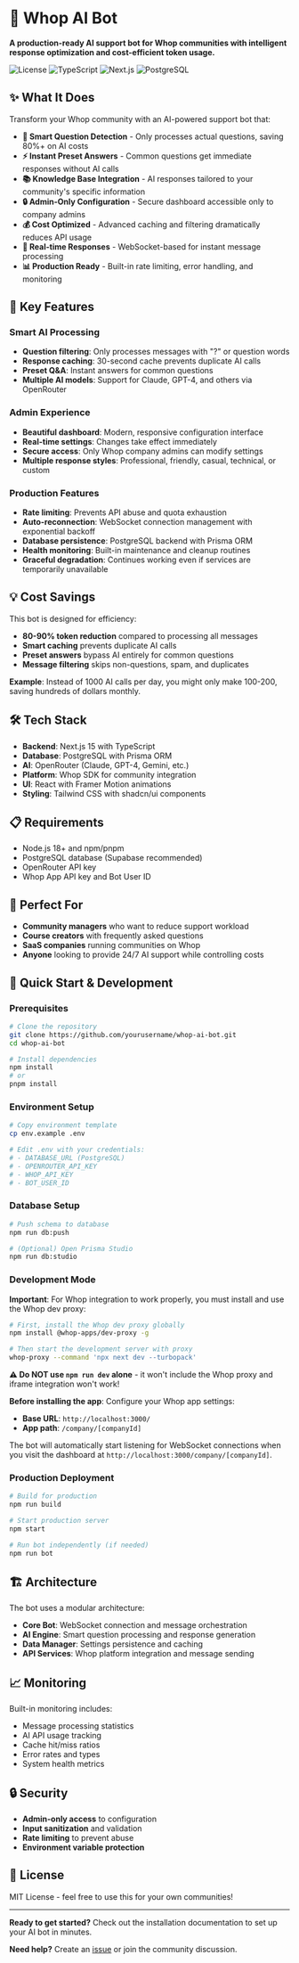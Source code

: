 # 🤖 Whop AI Bot

**A production-ready AI support bot for Whop communities with intelligent response optimization and cost-efficient token usage.**

![License](https://img.shields.io/badge/license-MIT-blue.svg)
![TypeScript](https://img.shields.io/badge/TypeScript-007ACC?logo=typescript&logoColor=white)
![Next.js](https://img.shields.io/badge/Next.js-000000?logo=next.js&logoColor=white)
![PostgreSQL](https://img.shields.io/badge/PostgreSQL-316192?logo=postgresql&logoColor=white)

## ✨ What It Does

Transform your Whop community with an AI-powered support bot that:

- **🧠 Smart Question Detection** - Only processes actual questions, saving 80%+ on AI costs
- **⚡ Instant Preset Answers** - Common questions get immediate responses without AI calls
- **📚 Knowledge Base Integration** - AI responses tailored to your community's specific information
- **🔒 Admin-Only Configuration** - Secure dashboard accessible only to company admins
- **💰 Cost Optimized** - Advanced caching and filtering dramatically reduces API usage
- **🔄 Real-time Responses** - WebSocket-based for instant message processing
- **📊 Production Ready** - Built-in rate limiting, error handling, and monitoring

## 🚀 Key Features

### Smart AI Processing
- **Question filtering**: Only processes messages with "?" or question words
- **Response caching**: 30-second cache prevents duplicate AI calls
- **Preset Q&A**: Instant answers for common questions
- **Multiple AI models**: Support for Claude, GPT-4, and others via OpenRouter

### Admin Experience
- **Beautiful dashboard**: Modern, responsive configuration interface
- **Real-time settings**: Changes take effect immediately
- **Secure access**: Only Whop company admins can modify settings
- **Multiple response styles**: Professional, friendly, casual, technical, or custom

### Production Features
- **Rate limiting**: Prevents API abuse and quota exhaustion
- **Auto-reconnection**: WebSocket connection management with exponential backoff
- **Database persistence**: PostgreSQL backend with Prisma ORM
- **Health monitoring**: Built-in maintenance and cleanup routines
- **Graceful degradation**: Continues working even if services are temporarily unavailable

## 💡 Cost Savings

This bot is designed for efficiency:

- **80-90% token reduction** compared to processing all messages
- **Smart caching** prevents duplicate AI calls
- **Preset answers** bypass AI entirely for common questions
- **Message filtering** skips non-questions, spam, and duplicates

**Example**: Instead of 1000 AI calls per day, you might only make 100-200, saving hundreds of dollars monthly.

## 🛠️ Tech Stack

- **Backend**: Next.js 15 with TypeScript
- **Database**: PostgreSQL with Prisma ORM
- **AI**: OpenRouter (Claude, GPT-4, Gemini, etc.)
- **Platform**: Whop SDK for community integration
- **UI**: React with Framer Motion animations
- **Styling**: Tailwind CSS with shadcn/ui components

## 📋 Requirements

- Node.js 18+ and npm/pnpm
- PostgreSQL database (Supabase recommended)
- OpenRouter API key
- Whop App API key and Bot User ID

## 🎯 Perfect For

- **Community managers** who want to reduce support workload
- **Course creators** with frequently asked questions
- **SaaS companies** running communities on Whop
- **Anyone** looking to provide 24/7 AI support while controlling costs

## 🚀 Quick Start & Development

### Prerequisites
   ```bash
# Clone the repository
git clone https://github.com/yourusername/whop-ai-bot.git
cd whop-ai-bot

# Install dependencies
   npm install
# or
pnpm install
   ```

### Environment Setup
   ```bash
# Copy environment template
   cp env.example .env

# Edit .env with your credentials:
# - DATABASE_URL (PostgreSQL)
# - OPENROUTER_API_KEY
# - WHOP_API_KEY
# - BOT_USER_ID
```

### Database Setup
   ```bash
# Push schema to database
   npm run db:push

# (Optional) Open Prisma Studio
npm run db:studio
   ```

### Development Mode

**Important**: For Whop integration to work properly, you must install and use the Whop dev proxy:

   ```bash
# First, install the Whop dev proxy globally
npm install @whop-apps/dev-proxy -g

# Then start the development server with proxy
whop-proxy --command 'npx next dev --turbopack'
```

**⚠️ Do NOT use `npm run dev` alone** - it won't include the Whop proxy and iframe integration won't work!

**Before installing the app**: Configure your Whop app settings:
- **Base URL**: `http://localhost:3000/`
- **App path**: `/company/[companyId]`

The bot will automatically start listening for WebSocket connections when you visit the dashboard at `http://localhost:3000/company/[companyId]`.

### Production Deployment

```bash
# Build for production
npm run build

# Start production server
npm start

# Run bot independently (if needed)
npm run bot
```

## 🏗️ Architecture

The bot uses a modular architecture:

- **Core Bot**: WebSocket connection and message orchestration
- **AI Engine**: Smart question processing and response generation
- **Data Manager**: Settings persistence and caching
- **API Services**: Whop platform integration and message sending

## 📈 Monitoring

Built-in monitoring includes:

- Message processing statistics
- AI API usage tracking
- Cache hit/miss ratios
- Error rates and types
- System health metrics

## 🔒 Security

- **Admin-only access** to configuration
- **Input sanitization** and validation
- **Rate limiting** to prevent abuse
- **Environment variable protection**

## 📝 License

MIT License - feel free to use this for your own communities!

---

**Ready to get started?** Check out the installation documentation to set up your AI bot in minutes.

**Need help?** Create an [issue](https://github.com/whop-ai-bot/issues) or join the community discussion. 
